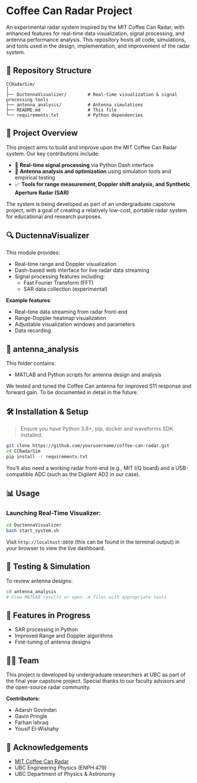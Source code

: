 # Coffee Can Radar Project

An experimental radar system inspired by the MIT Coffee Can Radar, with enhanced features for real-time data visualization, signal processing, and antenna performance analysis. This repository hosts all code, simulations, and tools used in the design, implementation, and improvement of the radar system.

## 📂 Repository Structure

```
CCRadarSim/
│
├── DuctennaVisualizer/        # Real-time visualization & signal processing tools
├── antenna_analysis/          # Antenna simulations
├── README.md                  # This file
└── requirements.txt           # Python dependencies
```

## 🚀 Project Overview

This project aims to build and improve upon the MIT Coffee Can Radar system. Our key contributions include:

- 🚐 **Real-time signal processing** via Python Dash interface  
- 📡 **Antenna analysis and optimization** using simulation tools and empirical testing  
- 📈 **Tools for range measurement, Doppler shift analysis, and Synthetic Aperture Radar (SAR)**

The system is being developed as part of an undergraduate capstone project, with a goal of creating a relatively low-cost, portable radar system for educational and research purposes.

## 🔍 DuctennaVisualizer

This module provides:

- Real-time range and Doppler visualization  
- Dash-based web interface for live radar data streaming  
- Signal processing features including:
  - Fast Fourier Transform (FFT)
  - SAR data collection (experimental)

**Example features**:
- Real-time data streaming from radar front-end
- Range-Doppler heatmap visualization
- Adjustable visualization windows and parameters 
- Data recording

## 📡 antenna_analysis

This folder contains:

- MATLAB and Python scripts for antenna design and analysis   

We tested and tuned the Coffee Can antenna for improved S11 response and forward gain. To be documented in detail in the future.


## 🛠️ Installation & Setup

> Ensure you have Python 3.8+, pip, docker and waveforms SDK installed.


```bash
git clone https://github.com/yourusername/coffee-can-radar.git
cd CCRadarSim
pip install -r requirements.txt
```

You’ll also need a working radar front-end (e.g., MIT I/Q board) and a USB-compatible ADC (such as the Digilent AD2 in our case).

## 📊 Usage

### Launching Real-Time Visualizer:

```bash
cd DuctennaVisualizer
bash start_system.sh
```

Visit `http://localhost:8050` (this can be found in the terminal output) in your browser to view the live dashboard.

## 🧪 Testing & Simulation

To review antenna designs:

```bash
cd antenna_analysis
# View MATLAB results or open .m files with appropriate tools
```

## 🔬 Features in Progress

- SAR processing in Python
- Improved Range and Doppler algorithms
- Fine-tuning of antenna designs

## 👨‍💻 Team

This project is developed by undergraduate researchers at UBC as part of the final year capstone project. Special thanks to our faculty advisors and the open-source radar community.

**Contributors:**
- Adarsh Govindan  
- Gavin Pringle  
- Farhan Ishraq  
- Yousif El-Wishahy

## 🙌 Acknowledgements

- [MIT Coffee Can Radar](https://ocw.mit.edu/courses/res-ll-003-build-a-small-radar-system-capable-of-sensing-range-doppler-and-synthetic-aperture-radar-imaging-january-iap-2011/)  
- UBC Engineering Physics (ENPH 479) 
- UBC Department of Physics & Astronomy